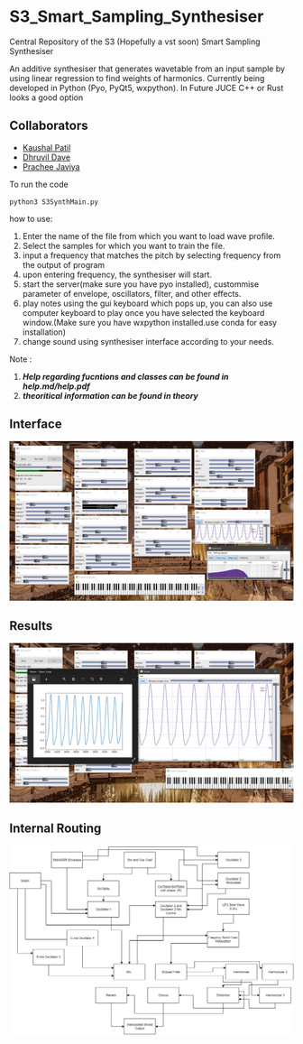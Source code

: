# S3_Smart_Sampling_Synthesiser

Central Repository of the S3 (Hopefully a vst soon) Smart Sampling Synthesiser

An additive synthesiser that generates wavetable from an input sample by using linear regression to find weights of harmonics. Currently being developed in Python (Pyo, PyQt5, wxpython).
In Future JUCE C++ or Rust looks a good option

## Collaborators

- [Kaushal Patil ](https://github.com/Kaushal1011)
- [Dhruvil Dave ](https://github.com/dhruvildave)
- [Prachee Javiya ](https://github.com/PracheeJaviya)


To run the code

```shell
python3 S3SynthMain.py
```

how to use:

1. Enter the name of the file from which you want to load wave profile.
2. Select the samples for which you want to train the file.
3. input a frequency that matches the pitch by selecting frequency from the output of program
4. upon entering frequency, the synthesiser will start.
5. start the server(make sure you have pyo installed), custommise parameter of envelope, oscillators, filter, and other effects.
6. play notes using the gui keyboard which pops up, you can also use computer keyboard to play once you have selected the keyboard window.(Make sure you have wxpython installed.use conda for easy installation)
7. change sound using synthesiser interface according to your needs.

Note :

1. ___Help regarding fucntions and classes can be found in help.md/help.pdf___
2. ___theoritical information can be found in theory___

## Interface

![Interface](misc/Innterface.png)

## Results

![Results](misc/Output.png)

## Internal Routing

![Routing](theory/S3Synth.png)
